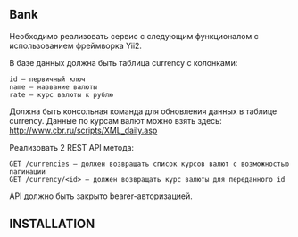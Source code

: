 

Bank
------------

Необходимо реализовать сервис с следующим функционалом с использованием фреймворка Yii2.

В базе данных должна быть таблица currency c колонками:

    id — первичный ключ
    name — название валюты
    rate — курс валюты к рублю

Должна быть консольная команда для обновления данных в таблице currency. Данные по курсам валют можно взять здесь: http://www.cbr.ru/scripts/XML_daily.asp

Реализовать 2 REST API метода:

    GET /currencies — должен возвращать список курсов валют с возможностью пагинации
    GET /currency/<id> — должен возвращать курс валюты для переданного id

API должно быть закрыто bearer-авторизацией.


INSTALLATION
------------

